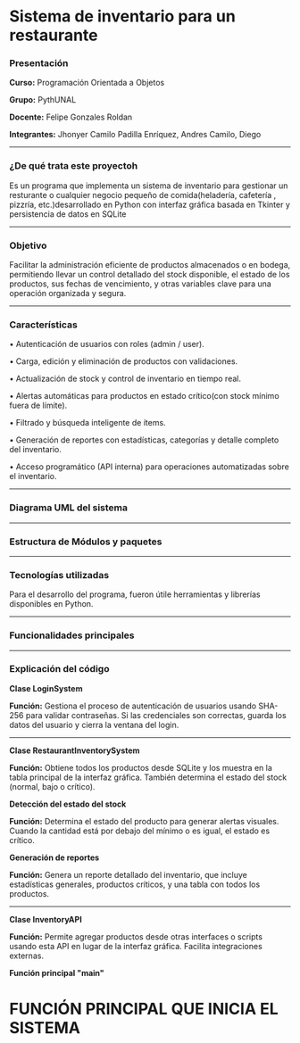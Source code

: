 # Sistema de inventario para un restaurante




### Presentación

**Curso:** Programación Orientada a Objetos

**Grupo:** PythUNAL

**Docente:** Felipe Gonzales  Roldan

**Integrantes:** Jhonyer Camilo Padilla Enríquez, Andres Camilo, Diego 

------------



### ¿De qué trata este proyectoh

<p>Es un programa que implementa un sistema de inventario para gestionar un resturante o cualquier negocio pequeño de comida(heladería, cafetería , pizzría, etc.)desarrollado en Python con interfaz gráfica basada en Tkinter y persistencia de datos en SQLite

------------



### Objetivo

<p>Facilitar la administración eficiente de productos almacenados o en bodega, permitiendo llevar un control detallado del stock disponible, el estado de los productos, sus fechas de vencimiento, y otras variables clave para una operación organizada y segura.

------------



### Características 

•  Autenticación de usuarios con roles (admin / user).

•  Carga, edición y eliminación de productos con validaciones.

•  Actualización de stock y control de inventario en tiempo real.

•  Alertas automáticas para productos en estado crítico(con stock mínimo fuera de límite).

•  Filtrado y búsqueda inteligente de ítems.

•  Generación de reportes con estadísticas, categorías y detalle completo del inventario.

•  Acceso programático (API interna) para operaciones automatizadas sobre el inventario.

------------



###  Diagrama UML del sistema

------------


### Estructura de Módulos y paquetes

------------


### Tecnologías utilizadas 

Para el desarrollo del programa, fueron útile herramientas y librerías disponibles en Python. 

------------
### Funcionalidades principales

------------
### Explicación del código 

**Clase LoginSystem**


**Función:** Gestiona el proceso de autenticación de usuarios usando SHA-256 para validar contraseñas. Si las credenciales son correctas, guarda los datos del usuario y cierra la ventana del login.

-----------

**Clase RestaurantInventorySystem**


        
**Función:** Obtiene todos los productos desde SQLite y los muestra en la tabla principal de la interfaz gráfica. También determina el estado del stock (normal, bajo o crítico).
        
**Detección del estado del stock**


        
**Función:** Determina el estado del producto para generar alertas visuales. Cuando la cantidad está por debajo del mínimo o es igual, el estado es crítico. 

**Generación de reportes**


    
**Función:** Genera un reporte detallado del inventario, que incluye estadísticas generales, productos críticos, y una tabla con todos los productos.

-----------

**Clase InventoryAPI**


    
**Función:** Permite agregar productos desde otras interfaces o scripts usando esta API en lugar de la interfaz gráfica. Facilita integraciones externas.

**Función principal "main"**

# FUNCIÓN PRINCIPAL QUE INICIA EL SISTEMA




